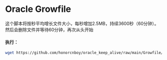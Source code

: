 # Oracle Growfile
 
这个脚本将按秒平均增长文件大小，每秒增加2.5MB，持续3600秒（60分钟）。然后会删除文件并等待60分钟，再次从头开始

#### 执行：
```bash
wget https://github.com/honorcnboy/oracle_keep_alive/raw/main/Growfile/growfile.sh && chmod +x growfile.sh && bash growfile.sh
```
